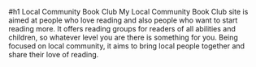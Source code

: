 #h1 Local Community Book Club
My Local Community Book Club site is aimed at people who love reading and also people who want to start reading more. It offers reading groups for readers of all abilities and children, so whatever level you are there is something for you. Being focused on local community, it aims to bring local people together and share their love of reading.